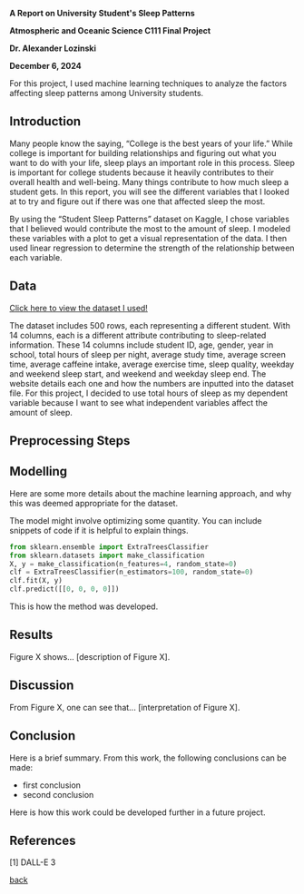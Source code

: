 **A Report on University Student's Sleep Patterns**

**Atmospheric and Oceanic Science C111 Final Project** 

**Dr. Alexander Lozinski**

**December 6, 2024**

For this project, I used machine learning techniques to analyze the factors affecting sleep patterns among University students.
## Introduction 

Many people know the saying, “College is the best years of your life.” While college is important for building relationships and figuring out what you want to do with your life, sleep plays an important role in this process. Sleep is important for college students because it heavily contributes to their overall health and well-being. Many things contribute to how much sleep a student gets. In this report, you will see the different variables that I looked at to try and figure out if there was one that affected sleep the most.

By using the “Student Sleep Patterns” dataset on Kaggle, I chose variables that I believed would contribute the most to the amount of sleep. I modeled these variables with a plot to get a visual representation of the data. I then used linear regression to determine the strength of the relationship between each variable. 



## Data
[Click here to view the dataset I used!](https://www.kaggle.com/datasets/arsalanjamal002/student-sleep-patterns/data)

The dataset includes 500 rows, each representing a different student. With 14 columns, each is a different attribute contributing to sleep-related information. These 14 columns include student ID, age, gender, year in school, total hours of sleep per night, average study time, average screen time, average caffeine intake, average exercise time, sleep quality, weekday and weekend sleep start, and weekend and weekday sleep end. The website details each one and how the numbers are inputted into the dataset file. For this project, I decided to use total hours of sleep as my dependent variable because I want to see what independent variables affect the amount of sleep.



## Preprocessing Steps
## Modelling

Here are some more details about the machine learning approach, and why this was deemed appropriate for the dataset. 

The model might involve optimizing some quantity. You can include snippets of code if it is helpful to explain things.

```python
from sklearn.ensemble import ExtraTreesClassifier
from sklearn.datasets import make_classification
X, y = make_classification(n_features=4, random_state=0)
clf = ExtraTreesClassifier(n_estimators=100, random_state=0)
clf.fit(X, y)
clf.predict([[0, 0, 0, 0]])
```

This is how the method was developed.

## Results

Figure X shows... [description of Figure X].

## Discussion

From Figure X, one can see that... [interpretation of Figure X].

## Conclusion

Here is a brief summary. From this work, the following conclusions can be made:
* first conclusion
* second conclusion

Here is how this work could be developed further in a future project.

## References
[1] DALL-E 3

[back](./)


